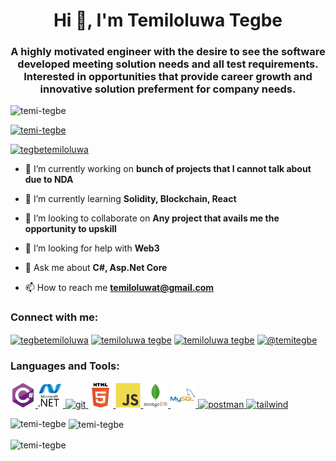 <h1 align="center">Hi 👋, I'm Temiloluwa Tegbe</h1>
<h3 align="center">A highly motivated engineer with the desire to see the software developed meeting solution needs and all test requirements. Interested in opportunities that provide career growth and innovative solution preferment for company needs.</h3>

<p align="left"> <img src="https://komarev.com/ghpvc/?username=temi-tegbe&label=Profile%20views&color=0e75b6&style=flat" alt="temi-tegbe" /> </p>

<p align="left"> <a href="https://github.com/ryo-ma/github-profile-trophy"><img src="https://github-profile-trophy.vercel.app/?username=temi-tegbe" alt="temi-tegbe" /></a> </p>

<p align="left"> <a href="https://twitter.com/temitegbe" target="blank"><img src="https://img.shields.io/twitter/follow/tegbetemiloluwa?logo=twitter&style=for-the-badge" alt="tegbetemiloluwa" /></a> </p>

- 🔭 I’m currently working on **bunch of projects that I cannot talk about due to NDA**

- 🌱 I’m currently learning **Solidity, Blockchain, React**

- 👯 I’m looking to collaborate on **Any project that avails me the opportunity to upskill**

- 🤝 I’m looking for help with **Web3**

- 💬 Ask me about **C#, Asp.Net Core**

- 📫 How to reach me **temiloluwat@gmail.com**

<h3 align="left">Connect with me:</h3>
<p align="left">
<a href="https://twitter.com/tegbetemiloluwa" target="blank"><img align="center" src="https://raw.githubusercontent.com/rahuldkjain/github-profile-readme-generator/master/src/images/icons/Social/twitter.svg" alt="tegbetemiloluwa" height="30" width="40" /></a>
<a href="https://linkedin.com/in/temiloluwa-tegbe" target="blank"><img align="center" src="https://raw.githubusercontent.com/rahuldkjain/github-profile-readme-generator/master/src/images/icons/Social/linked-in-alt.svg" alt="temiloluwa tegbe" height="30" width="40" /></a>
<a href="https://fb.com/temiloluwa.tegbe" target="blank"><img align="center" src="https://raw.githubusercontent.com/rahuldkjain/github-profile-readme-generator/master/src/images/icons/Social/facebook.svg" alt="temiloluwa tegbe" height="30" width="40" /></a>
<a href="https://instagram.com/temitegbe" target="blank"><img align="center" src="https://raw.githubusercontent.com/rahuldkjain/github-profile-readme-generator/master/src/images/icons/Social/instagram.svg" alt="@temitegbe" height="30" width="40" /></a>
</p>

<h3 align="left">Languages and Tools:</h3>
<p align="left"> <a href="https://www.w3schools.com/cs/" target="_blank" rel="noreferrer"> <img src="https://raw.githubusercontent.com/devicons/devicon/master/icons/csharp/csharp-original.svg" alt="csharp" width="40" height="40"/> </a> <a href="https://dotnet.microsoft.com/" target="_blank" rel="noreferrer"> <img src="https://raw.githubusercontent.com/devicons/devicon/master/icons/dot-net/dot-net-original-wordmark.svg" alt="dotnet" width="40" height="40"/> </a> <a href="https://git-scm.com/" target="_blank" rel="noreferrer"> <img src="https://www.vectorlogo.zone/logos/git-scm/git-scm-icon.svg" alt="git" width="40" height="40"/> </a> <a href="https://www.w3.org/html/" target="_blank" rel="noreferrer"> <img src="https://raw.githubusercontent.com/devicons/devicon/master/icons/html5/html5-original-wordmark.svg" alt="html5" width="40" height="40"/> </a> <a href="https://developer.mozilla.org/en-US/docs/Web/JavaScript" target="_blank" rel="noreferrer"> <img src="https://raw.githubusercontent.com/devicons/devicon/master/icons/javascript/javascript-original.svg" alt="javascript" width="40" height="40"/> </a> <a href="https://www.mongodb.com/" target="_blank" rel="noreferrer"> <img src="https://raw.githubusercontent.com/devicons/devicon/master/icons/mongodb/mongodb-original-wordmark.svg" alt="mongodb" width="40" height="40"/> </a> <a href="https://www.mysql.com/" target="_blank" rel="noreferrer"> <img src="https://raw.githubusercontent.com/devicons/devicon/master/icons/mysql/mysql-original-wordmark.svg" alt="mysql" width="40" height="40"/> </a> <a href="https://postman.com" target="_blank" rel="noreferrer"> <img src="https://www.vectorlogo.zone/logos/getpostman/getpostman-icon.svg" alt="postman" width="40" height="40"/> </a> <a href="https://tailwindcss.com/" target="_blank" rel="noreferrer"> <img src="https://www.vectorlogo.zone/logos/tailwindcss/tailwindcss-icon.svg" alt="tailwind" width="40" height="40"/> </a> </p>
<p><img align="left" src="https://github-readme-stats.vercel.app/api/top-langs?username=temi-tegbe&show_icons=true&locale=en&layout=compact" alt="temi-tegbe" /></p>

<p>&nbsp;<img align="center" src="https://github-readme-stats.vercel.app/api?username=temi-tegbe&show_icons=true&locale=en" alt="temi-tegbe" /></p>

<p><img align="center" src="https://github-readme-streak-stats.herokuapp.com/?user=temi-tegbe&" alt="temi-tegbe" /></p>

<!---
Temi-Tegbe/Temi-Tegbe is a ✨ special ✨ repository because its `README.md` (this file) appears on your GitHub profile.
You can click the Preview link to take a look at your changes.
--->
